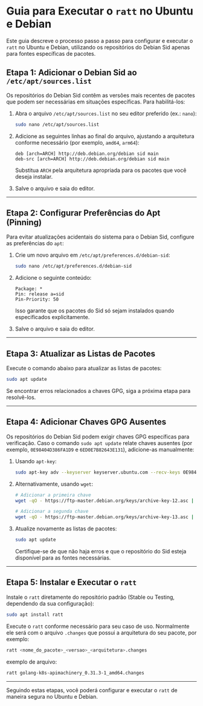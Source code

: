 
# Guia para Executar o `ratt` no Ubuntu e Debian

Este guia descreve o processo passo a passo para configurar e executar o `ratt` no Ubuntu e Debian, utilizando os repositórios do Debian Sid apenas para fontes específicas de pacotes.

## Etapa 1: Adicionar o Debian Sid ao `/etc/apt/sources.list`

Os repositórios do Debian Sid contêm as versões mais recentes de pacotes que podem ser necessárias em situações específicas. Para habilitá-los:

1. Abra o arquivo `/etc/apt/sources.list` no seu editor preferido (ex.: `nano`):

    ```bash
    sudo nano /etc/apt/sources.list
    ```

2. Adicione as seguintes linhas ao final do arquivo, ajustando a arquitetura conforme necessário (por exemplo, `amd64`, `arm64`):

    ```plaintext
    deb [arch=ARCH] http://deb.debian.org/debian sid main
    deb-src [arch=ARCH] http://deb.debian.org/debian sid main
    ```

    Substitua `ARCH` pela arquitetura apropriada para os pacotes que você deseja instalar.

3. Salve o arquivo e saia do editor.

---

## Etapa 2: Configurar Preferências do Apt (Pinning)

Para evitar atualizações acidentais do sistema para o Debian Sid, configure as preferências do `apt`:

1. Crie um novo arquivo em `/etc/apt/preferences.d/debian-sid`:

    ```bash
    sudo nano /etc/apt/preferences.d/debian-sid
    ```

2. Adicione o seguinte conteúdo:

    ```plaintext
    Package: *
    Pin: release a=sid
    Pin-Priority: 50
    ```

   Isso garante que os pacotes do Sid só sejam instalados quando especificados explicitamente.

3. Salve o arquivo e saia do editor.

---

## Etapa 3: Atualizar as Listas de Pacotes

Execute o comando abaixo para atualizar as listas de pacotes:

```bash
sudo apt update
```

Se encontrar erros relacionados a chaves GPG, siga a próxima etapa para resolvê-los.

---

## Etapa 4: Adicionar Chaves GPG Ausentes

Os repositórios do Debian Sid podem exigir chaves GPG específicas para verificação. Caso o comando `sudo apt update` relate chaves ausentes (por exemplo, `0E98404D386FA1D9` e `6ED0E7B82643E131`), adicione-as manualmente:

1. Usando `apt-key`:

    ```bash
    sudo apt-key adv --keyserver keyserver.ubuntu.com --recv-keys 0E98404D386FA1D9 6ED0E7B82643E131
    ```

2. Alternativamente, usando `wget`:

    ```bash
    # Adicionar a primeira chave
    wget -qO - https://ftp-master.debian.org/keys/archive-key-12.asc | sudo tee /etc/apt/trusted.gpg.d/debian-archive-key-12.asc
    
    # Adicionar a segunda chave
    wget -qO - https://ftp-master.debian.org/keys/archive-key-13.asc | sudo tee /etc/apt/trusted.gpg.d/debian-archive-key-13.asc
    ```

3. Atualize novamente as listas de pacotes:

    ```bash
    sudo apt update
    ```

   Certifique-se de que não haja erros e que o repositório do Sid esteja disponível para as fontes necessárias.

---

## Etapa 5: Instalar e Executar o `ratt`

Instale o `ratt` diretamente do repositório padrão (Stable ou Testing, dependendo da sua configuração):

```bash
sudo apt install ratt
```


Execute o `ratt` conforme necessário para seu caso de uso. Normalmente ele será com o arquivo `.changes` que possui a arquitetura do seu pacote, por exemplo:

```bash
ratt <nome_do_pacote>_<versao>_<arquitetura>.changes
```

exemplo de arquivo:

```bash
ratt golang-k8s-apimachinery_0.31.3-1_amd64.changes
```
---


Seguindo estas etapas, você poderá configurar e executar o `ratt` de maneira segura no Ubuntu e Debian.
